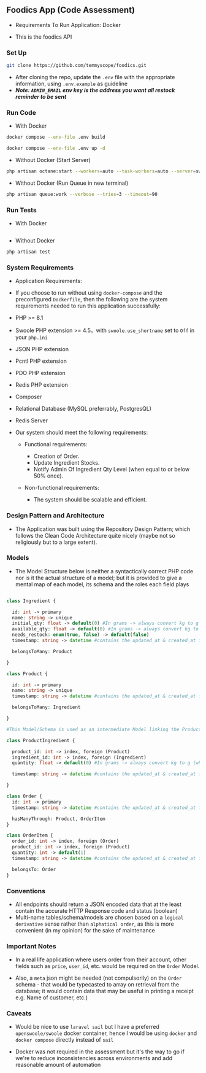 ## Foodics App (Code Assessment)

- Requirements To Run Application: Docker

- This is the foodics API

### Set Up

```sh
git clone https://github.com/temmyscope/foodics.git
```

- After cloning the repo, update the `.env` file with the appropriate information, using `.env.example` as guideline
- ***Note: `ADMIN_EMAIL` env key is the address you want all restock reminder to be sent***

### Run Code

- With Docker
```sh
docker compose --env-file .env build

docker compose --env-file .env up -d
```

- Without Docker (Start Server)
```sh
php artisan octane:start --workers=auto --task-workers=auto --server=swoole --host=0.0.0.0 --port=8080
```

- Without Docker (Run Queue in new terminal)
```sh
php artisan queue:work --verbose --tries=3 --timeout=90
```

### Run Tests

- With Docker

```sh

```

- Without Docker
```sh
php artisan test
```

### System Requirements

- Application Requirements:
 - If you choose to run without using `docker-compose` and the preconfigured `Dockerfile`, then the following are the system requirements needed to run this application successfully:

 - PHP >= 8.1
 - Swoole PHP extension >= 4.5，with `swoole.use_shortname` set to `Off` in your `php.ini`
 - JSON PHP extension
 - Pcntl PHP extension
 - PDO PHP extension
 - Redis PHP extension
 - Composer
 - Relational Database (MySQL preferrably, PostgresQL)
 - Redis Server

- Our system should meet the following requirements:

  - Functional requirements:

    - Creation of Order.
    - Update Ingredient Stocks.
    - Notify Admin Of Ingredient Qty Level (when equal to or below 50% once).

  - Non-functional requirements:

    - The system should be scalable and efficient.

### Design Pattern and Architecture

- The Application was built using the Repository Design Pattern; which follows the Clean Code Architecture quite nicely (maybe not so religiously but to a large extent).


### Models

- The Model Structure below is neither a syntactically correct PHP code nor is it the actual structure of a model; but it is provided to give a mental map of each model, its schema and the roles each field plays


```php

class Ingredient {

  id: int -> primary 
  name: string -> unique
  initial_qty: float -> default(0) #In grams -> always convert kg to g  (where 1kg -> 1000g)
  available_qty: float -> default(0) #In grams -> always convert kg to g (where 1kg -> 1000g)
  needs_restock: enum(true, false) -> default(false)
  timestamp: string -> datetime #contains the updated_at & created_at fields

  belongsToMany: Product

}

class Product {

  id: int -> primary 
  name: string -> unique
  timestamp: string -> datetime #contains the updated_at & created_at fields

  belongsToMany: Ingredient

}

#This Model/Schema is used as an intermediate Model linking the Products and Ingredients

class ProductIngredient {

  product_id: int -> index, foreign (Product)
  ingredient_id: int -> index, foreign (Ingredient)
  quantity: float -> default(0) #In grams -> always convert kg to g (where 1kg -> 1000g)

  timestamp: string -> datetime #contains the updated_at & created_at fields

}

class Order {
  id: int -> primary
  timestamp: string -> datetime #contains the updated_at & created_at fields

  hasManyThrough: Product, OrderItem
}

class OrderItem {
  order_id: int -> index, foreign (Order)
  product_id: int -> index, foreign (Product)
  quantity: int -> default(1)
  timestamp: string -> datetime #contains the updated_at & created_at fields

  belongsTo: Order
}
```

### Conventions

  - All endpoints should return a JSON encoded data that at the least contain the accurate HTTP Response code and status (boolean)
  - Multi-name tables/schema/models are chosen based on a `logical derivative` sense rather than `alphatical order`, as this is more convenient (in my opinion) for the sake of maintenance

### Important Notes

- In a real life application where users order from their account, other fields such as `price`, `user_id`, etc. would be required on the `Order` Model.

- Also, a `meta` json might be needed (not compulsorily) on the `Order` schema - that would be typecasted to array on retrieval from the database; it would contain data that may be useful in printing a receipt e.g. Name of customer, etc.)

### Caveats

- Would be nice to use `laravel sail` but I have a preferred `openswoole/swoole` docker container, hence I would be using `docker` and `docker compose` directly instead of `sail`

- Docker was not required in the assessment but it's the way to go if we're to reduce inconsistencies across environments and add reasonable amount of automation